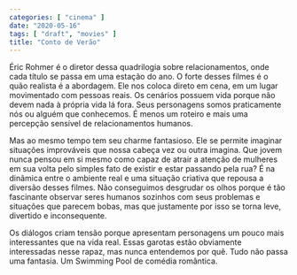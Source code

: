 ```yaml
---
categories: [ "cinema" ]
date: "2020-05-16"
tags: [ "draft", "movies" ]
title: "Conto de Verão"
---
```

Éric Rohmer é o diretor dessa quadrilogia sobre relacionamentos, onde
cada título se passa em uma estação do ano. O forte desses filmes é
o quão realista é a abordagem. Ele nos coloca direto em cena, em um
lugar movimentado com pessoas reais. Os cenários possuem vida porque não
devem nada à própria vida lá fora. Seus personagens somos praticamente
nós ou alguém que conhecemos. É menos
um roteiro e mais uma percepção sensível de relacionamentos humanos.

Mas ao mesmo tempo tem seu charme fantasioso. Ele se permite imaginar
situações improváveis que nossa cabeça vez ou outra imagina. Que jovem
nunca pensou em si mesmo como capaz de atrair a atenção de mulheres
em sua volta pelo simples fato de existir e estar passando pela rua? É na
dinâmica entre o ambiente real e uma situação criativa
que repousa a diversão desses filmes. Não conseguimos desgrudar os
olhos porque é tão fascinante observar seres humanos sozinhos com seus
problemas e situações que parecem bobas, mas que justamente por
isso se torna leve, divertido e inconsequente.

Os diálogos criam tensão porque apresentam personagens um pouco
mais interessantes que na vida real. Essas garotas estão obviamente
interessadas nesse rapaz, mas nunca entendemos por quê. Tudo não passa
uma fantasia. Um Swimming Pool de comédia romântica.
